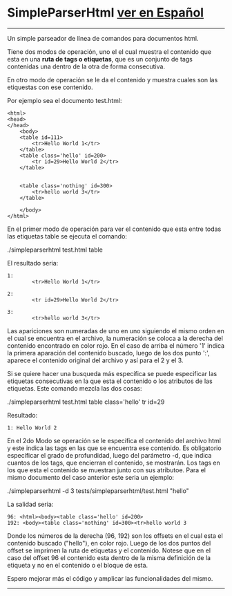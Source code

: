 SimpleParserHtml [ver en Español](README.sp.md) 
===============================================

------------------------------------------------------------------


Un simple parseador de línea de comandos para documentos html. 

Tiene dos modos de operación, uno el el cual muestra el contenido 
que esta en una <b>ruta de tags o etiquetas</b>, que es un 
conjunto de tags contenidas una dentro de la otra de forma 
consecutiva. 

En otro modo de operación se le da el contenido y muestra cuales 
son las etiquestas con ese contenido.

Por ejemplo sea el documento test.html:

```
<html>
<head>
</head>
	<body>
	<table id=111>
		<tr>Hello World 1</tr>
	</table>
	<table class='hello' id=200>
		<tr id=29>Hello World 2</tr>
	</table>


	<table class='nothing' id=300>
		<tr>hello world 3</tr>
	</table>
	
	</body>
</html>

```

En el primer modo de operación para ver el contenido que esta 
entre todas las etiquetas table se ejecuta el comando:

./simpleparserhtml test.html table

El resultado seria:
```
1: 
		<tr>Hello World 1</tr>
	
2: 
		<tr id=29>Hello World 2</tr>
	
3: 
		<tr>hello world 3</tr>
```

Las apariciones son numeradas de uno en uno siguiendo el mismo 
orden en el cual se encuentra en el archivo, la numeración se 
coloca a la derecha del contenido encontrado en color rojo. En 
el caso de arriba el número '1' indica la primera aparación del 
contenido buscado, luego de los dos punto ':', aparece el 
contenido original del archivo y así para el 2 y el 3.

Si se quiere hacer una busqueda más específica se puede 
especificar las etiquetas consecutivas en la que esta el contenido
o los atributos de las etiquetas. Este comando mezcla las dos 
cosas:

./simpleparserhtml test.html table class=\'hello\' tr id=29

Resultado:

```
1: Hello World 2
```

En el 2do Modo se operación se le específica el contenido del 
archivo html y este indica las tags en las que se encuentra ese
contenido. Es obligatorio específicar el grado de profundidad, 
luego del parámetro -d, que indica cuantos de los tags, que 
encierran el contenido, se mostrarán. Los tags en los que esta el 
contenido se muestran junto con sus atributoe. Para el mismo 
documento del caso anterior este seria un ejemplo:

./simpleparserhtml -d 3 tests/simpleparserhtml/test.html "hello"

La salidad seria:

```
96: <html><body><table class='hello' id=200>
192: <body><table class='nothing' id=300><tr>hello world 3
```

Donde los números de la derecha (96, 192) son los offsets en el 
cual esta el contenido buscado ("hello"), en color rojo. Luego 
de los dos puntos del offset se imprimen la ruta de etiquetas y 
el contenido. Notese que en el caso del offset 96 el contenido 
esta dentro de la misma definición de la etiqueta y no en el 
contenido o el bloque de esta. 

Espero mejorar más el código y amplicar las funcionalidades
del mismo.


------------------------------------------------------------------


